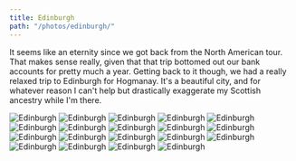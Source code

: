 ```yaml
---
title: Edinburgh
path: "/photos/edinburgh/"
---
```


It seems like an eternity since we got back from the North American tour. That makes sense really, given that that trip bottomed out our bank accounts for pretty much a year. Getting back to it though, we had a really relaxed trip to Edinburgh for Hogmanay. It's a beautiful city, and for whatever reason I can't help but drastically exaggerate my Scottish ancestry while I'm there.

<img alt="Edinburgh" src="https://s3.eu-west-2.amazonaws.com/jackwreid/jackwreid/trips/edinburgh/skyline-dim.jpg" />
<img alt="Edinburgh" src="https://s3.eu-west-2.amazonaws.com/jackwreid/jackwreid/trips/edinburgh/skyline-castles.jpg" />
<img alt="Edinburgh" src="https://s3.eu-west-2.amazonaws.com/jackwreid/jackwreid/trips/edinburgh/william-st.jpg" />
<img alt="Edinburgh" src="https://s3.eu-west-2.amazonaws.com/jackwreid/jackwreid/trips/edinburgh/william-st-christmas.jpg" />
<img alt="Edinburgh" src="https://s3.eu-west-2.amazonaws.com/jackwreid/jackwreid/trips/edinburgh/royal-alley.jpg" />
<img alt="Edinburgh" src="https://s3.eu-west-2.amazonaws.com/jackwreid/jackwreid/trips/edinburgh/st-giles.jpg" />
<img alt="Edinburgh" src="https://s3.eu-west-2.amazonaws.com/jackwreid/jackwreid/trips/edinburgh/holyrood.jpg" />
<img alt="Edinburgh" src="https://s3.eu-west-2.amazonaws.com/jackwreid/jackwreid/trips/edinburgh/leigh.jpg" />
<img alt="Edinburgh" src="https://s3.eu-west-2.amazonaws.com/jackwreid/jackwreid/trips/edinburgh/ferris-wheel.jpg" />
<img alt="Edinburgh" src="https://s3.eu-west-2.amazonaws.com/jackwreid/jackwreid/trips/edinburgh/stage-waiting.jpg" />
<img alt="Edinburgh" src="https://s3.eu-west-2.amazonaws.com/jackwreid/jackwreid/trips/edinburgh/stage-wet.jpg" />
<img alt="Edinburgh" src="https://s3.eu-west-2.amazonaws.com/jackwreid/jackwreid/trips/edinburgh/stage-drunk.jpg" />
<img alt="Edinburgh" src="https://s3.eu-west-2.amazonaws.com/jackwreid/jackwreid/trips/edinburgh/firework-bokeh.jpg" />
<img alt="Edinburgh" src="https://s3.eu-west-2.amazonaws.com/jackwreid/jackwreid/trips/edinburgh/firework-red.jpg" />
<img alt="Edinburgh" src="https://s3.eu-west-2.amazonaws.com/jackwreid/jackwreid/trips/edinburgh/firework-multi.jpg" />
<img alt="Edinburgh" src="https://s3.eu-west-2.amazonaws.com/jackwreid/jackwreid/trips/edinburgh/arthur-hill.jpg" />
<img alt="Edinburgh" src="https://s3.eu-west-2.amazonaws.com/jackwreid/jackwreid/trips/edinburgh/arthur-trails.jpg" />
<img alt="Edinburgh" src="https://s3.eu-west-2.amazonaws.com/jackwreid/jackwreid/trips/edinburgh/sunset-stand.jpg" />
<img alt="Edinburgh" src="https://s3.eu-west-2.amazonaws.com/jackwreid/jackwreid/trips/edinburgh/sunset.jpg" />
